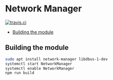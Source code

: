 # Network Manager

[![travis.ci](https://img.shields.io/travis/LGSInnovations/bits-network-manager.svg?style=flat-square)](https://travis-ci.org/LGSInnovations/bits-network-manager)

<!-- MarkdownTOC autolink="true" bracket="round" depth="2" indent="    " -->

- [Building the module](#building-the-module)

<!-- /MarkdownTOC -->

## Building the module

``` bash
sudo apt install network-manager libdbus-1-dev
systemctl start NetworkManager
systemctl enable NetworkManager
npm run build
```

